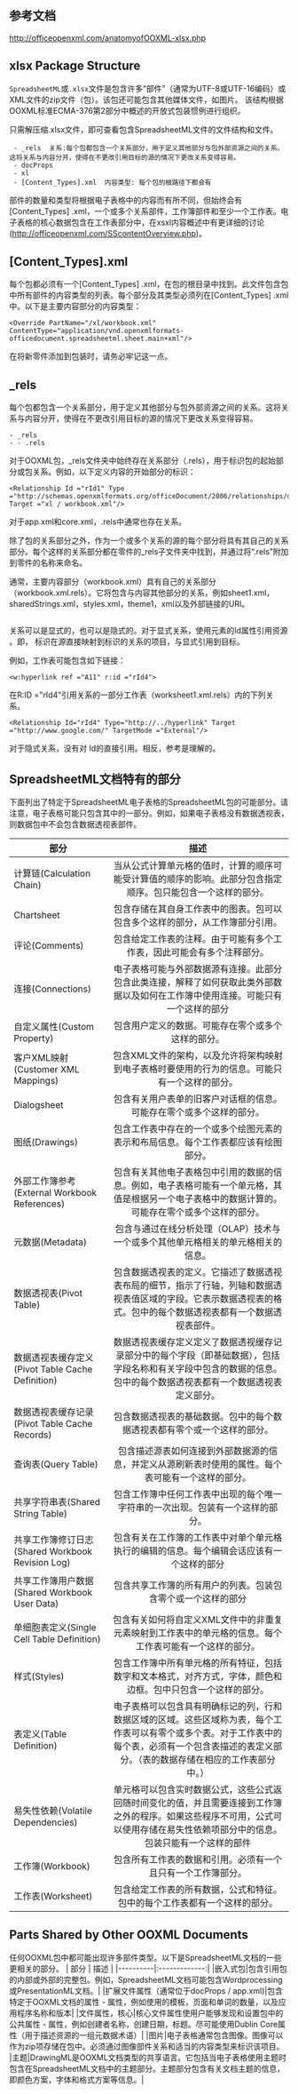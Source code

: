 ## 参考文档
http://officeopenxml.com/anatomyofOOXML-xlsx.php

## xlsx Package Structure

`SpreadsheetML`或`.xlsx`文件是包含许多“部件”（通常为UTF-8或UTF-16编码）或XML文件的zip文件（包）。该包还可能包含其他媒体文件，如图片。
该结构根据OOXML标准ECMA-376第2部分中概述的开放式包装惯例进行组织。


只需解压缩.xlsx文件，即可查看包含SpreadsheetML文件的文件结构和文件。

```
 - _rels  关系:每个包都包含一个关系部分，用于定义其他部分与包外部资源之间的关系。这将关系与内容分开，使得在不更改引用目标的源的情况下更改关系变得容易。
 - docProps
 - xl
 - [Content_Types].xml  内容类型: 每个包的根路径下都会有
```

部件的数量和类型将根据电子表格中的内容而有所不同，但始终会有[Content_Types] .xml，一个或多个关系部件，工作簿部件和至少一个工作表。电子表格的核心数据包含在工作表部分中，在xsxl内容概述中有更详细的讨论(http://officeopenxml.com/SScontentOverview.php)。

## [Content_Types].xml 

每个包都必须有一个[Content_Types] .xml，在包的根目录中找到。此文件包含包中所有部件的内容类型的列表。每个部分及其类型必须列在[Content_Types] .xml中。以下是主要内容部分的内容类型：
```
<Override PartName="/xl/workbook.xml" ContentType="application/vnd.openxmlformats-officedocument.spreadsheetml.sheet.main+xml"/>
```
在将新零件添加到包装时，请务必牢记这一点。

## _rels

每个包都包含一个关系部分，用于定义其他部分与包外部资源之间的关系。这将关系与内容分开，使得在不更改引用目标的源的情况下更改关系变得容易。
```
- _rels
- - .rels
```
对于OOXML包，_rels文件夹中始终存在关系部分（.rels），用于标识包的起始部分或包关系。例如，以下定义内容的开始部分的标识：
```
<Relationship Id ="rId1" Type ="http://schemas.openxmlformats.org/officeDocument/2006/relationships/officeDocument" Target ="xl / workbook.xml"/>
```
对于app.xml和core.xml，.rels中通常也存在关系。

除了包的关系部分之外，作为一个或多个关系的源的每个部分将具有其自己的关系部分。每个这样的关系部分都在零件的_rels子文件夹中找到，并通过将“.rels”附加到零件的名称来命名。

通常，主要内容部分（workbook.xml）具有自己的关系部分（workbook.xml.rels）。它将包含与内容其他部分的关系，例如sheet1.xml，sharedStrings.xml，styles.xml，theme1，xml以及外部链接的URI。

```

```
关系可以是显式的，也可以是隐式的。对于显式关系，使用<Relationship>元素的Id属性引用资源 。即， 标识在源直接映射到标识的关系的项目，与显式引用到目标。

例如，工作表可能包含如下链接：
```
<w:hyperlink ref ="A11" r:id ="rId4">
```
在R:ID ="rId4"引用关系的一部分工作表（worksheet1.xml.rels）内的下列关系。
```
<Relationship Id="rId4" Type="http://../hyperlink" Target ="http://www.google.com/" TargetMode ="External"/>
```
对于隐式关系，没有对<Relationship> Id的直接引用。相反，参考是理解的。

## SpreadsheetML文档特有的部分

下面列出了特定于SpreadsheetML电子表格的SpreadsheetML包的可能部分。请注意，电子表格可能只包含其中的一部分。例如，如果电子表格没有数据透视表，则数据包中不会包含数据透视表部件。

| 部分   |      描述   |
|----------|:-------------:|
|计算链(Calculation Chain) |当从公式计算单元格的值时，计算的顺序可能受计算值的顺序的影响。此部分包含指定顺序。包只能包含一个这样的部分。 |
|Chartsheet |包含存储在其自身工作表中的图表。包可以包含多个这样的部分，从工作簿部分引用。   | 
|评论(Comments)|包含给定工作表的注释。由于可能有多个工作表，因此可能会有多个注释部分。|
|连接(Connections)|电子表格可能与外部数据源有连接。此部分包含此类连接，解释了如何获取此类外部数据以及如何在工作簿中使用连接。可能只有一个这样的部分|
|自定义属性(Custom Property)|包含用户定义的数据。可能存在零个或多个这样的部分。|
|客户XML映射(Customer XML Mappings)|包含XML文件的架构，以及允许将架构映射到电子表格时要使用的行为的信息。可能只有一个这样的部分。|
|Dialogsheet|包含有关用户表单的旧客户对话框的信息。可能存在零个或多个这样的部分。|
|图纸(Drawings)|包含工作表中存在的一个或多个绘图元素的表示和布局信息。每个工作表都应该有绘图部分。|
|外部工作簿参考(External Workbook References)|包含有关其他电子表格包中引用的数据的信息。例如，电子表格可能有一个单元格，其值是根据另一个电子表格中的数据计算的。可能存在零个或多个这样的部分。|
|元数据(Metadata)|包含与通过在线分析处理（OLAP）技术与一个或多个其他单元格相关的单元格相关的信息。|
|数据透视表(Pivot Table)|包含数据透视表的定义。它描述了数据透视表布局的细节，指示了行轴，列轴和数据透视表值区域的字段。它表示数据透视表的格式。包中的每个数据透视表都有一个数据透视表部件。|
|数据透视表缓存定义(Pivot Table Cache Definition)|数据透视表缓存定义定义了数据透视缓存记录部分中的每个字段（即基础数据），包括字段名称和有关字段中包含的数据的信息。包中的每个数据透视表都有一个数据透视表定义部分。|
|数据透视表缓存记录(Pivot Table Cache Records)|包含数据透视表的基础数据。包中的每个数据透视表都有零个或一个这样的部分。|
|查询表(Query Table)|包含描述源表如何连接到外部数据源的信息，并定义从源刷新表时使用的属性。每个表可能有一个这样的部分。|
|共享字符串表(Shared String Table)|包含工作簿中任何工作表中出现的每个唯一字符串的一次出现。包装有一个这样的部分。|
|共享工作簿修订日志(Shared Workbook Revision Log)|包含有关在工作簿的工作表中对单个单元格执行的编辑的信息。每个编辑会话应该有一个这样的部分|
|共享工作簿用户数据(Shared Workbook User Data)|包含共享工作簿的所有用户的列表。包装包含零个或一个这样的部分|
|单细胞表定义(Single Cell Table Definition)|包含有关如何将自定义XML文件中的非重复元素映射到工作表中的单元格的信息。每个工作表可能有一个这样的部分。|
|样式(Styles)|包含工作簿中所有单元格的所有特征，包括数字和文本格式，对齐方式，字体，颜色和边框。包中只包含一个这样的部分。|
|表定义(Table Definition)|电子表格可以包含具有明确标记的列，行和数据区域的区域。这些区域称为表，每个工作表可以有零个或多个表。对于工作表中的每个表，必须有一个包含表描述的表定义部分。（表的数据存储在相应的工作表部分中。）|
|易失性依赖(Volatile Dependencies)|单元格可以包含实时数据公式，这些公式返回随时间变化的值，并且需要连接到工作簿之外的程序。如果这些程序不可用，公式可以使用存储在易失性依赖项部分中的信息。包装只能有一个这样的部件|
|工作簿(Workbook)|包含所有工作表的数据和引用。必须有一个且只有一个工作簿部分。|
|工作表(Worksheet)|包含给定工作表的所有数据，公式和特征。包中的每个工作表都有一个这样的部分。|


## Parts Shared by Other OOXML Documents
任何OOXML包中都可能出现许多部件类型。以下是SpreadsheetML文档的一些更相关的部分。
| 部分   |      描述   |
|----------|:-------------:|
|嵌入式包|包含引用包的内部或外部的完整包。例如，SpreadsheetML文档可能包含Wordprocessing或PresentationML文档。|
|扩展文件属性（通常位于docProps / app.xml)|包含特定于OOXML文档的属性 - 属性，例如使用的模板，页面和单词的数量，以及应用程序名称和版本|
|文件属性，核心|核心文件属性使用户能够发现和设置包中的公共属性 - 属性，例如创建者名称，创建日期，标题。尽可能使用Dublin Core属性（用于描述资源的一组元数据术语）|
|图片|电子表格通常包含图像。图像可以作为zip项存储在包中。必须通过图像部件关系和适当的内容类型来标识该项目。
|主题|DrawingML是OOXML文档类型的共享语言。它包括当电子表格使用主题时包含在SpreadsheetML文档中的主题部分。主题部分包含有关文档主题的信息，即颜色方案，字体和格式方案等信息。|



